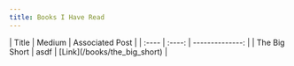 ```yaml
---
title: Books I Have Read
---
```

<p></p>
| Title | Medium | Associated Post |
| :---- | :----: | --------------: |
| The Big Short | asdf | [Link](/books/the_big_short) |